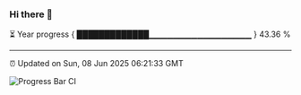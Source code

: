 ### Hi there 👋

⏳ Year progress { █████████████▁▁▁▁▁▁▁▁▁▁▁▁▁▁▁▁▁ } 43.36 %

---

⏰ Updated on Sun, 08 Jun 2025 06:21:33 GMT

![Progress Bar CI](https://github.com/liununu/liununu/workflows/Progress%20Bar%20CI/badge.svg)
